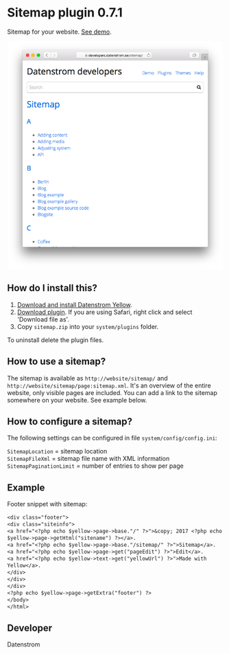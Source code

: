 Sitemap plugin 0.7.1
====================
Sitemap for your website. [See demo](https://developers.datenstrom.se/sitemap/).

<p align="center"><img src="sitemap-screenshot.png?raw=true" alt="Screenshot"></p>

## How do I install this?

1. [Download and install Datenstrom Yellow](https://github.com/datenstrom/yellow/).
2. [Download plugin](https://github.com/datenstrom/yellow-plugins/raw/master/zip/sitemap.zip). If you are using Safari, right click and select 'Download file as'.
3. Copy `sitemap.zip` into your `system/plugins` folder.

To uninstall delete the plugin files.

## How to use a sitemap?

The sitemap is available as `http://website/sitemap/` and `http://website/sitemap/page:sitemap.xml`. It's an overview of the entire website, only visible pages are included. You can add a link to the sitemap somewhere on your website. See example below.

## How to configure a sitemap?

The following settings can be configured in file `system/config/config.ini`:

`SitemapLocation` = sitemap location  
`SitemapFileXml` = sitemap file name with XML information  
`SitemapPaginationLimit` = number of entries to show per page  

## Example

Footer snippet with sitemap:

    <div class="footer">
    <div class="siteinfo">
    <a href="<?php echo $yellow->page->base."/" ?>">&copy; 2017 <?php echo $yellow->page->getHtml("sitename") ?></a>.
    <a href="<?php echo $yellow->page->base."/sitemap/" ?>">Sitemap</a>. 
    <a href="<?php echo $yellow->page->get("pageEdit") ?>">Edit</a>.
    <a href="<?php echo $yellow->text->get("yellowUrl") ?>">Made with Yellow</a>.
    </div>
    </div>
    </div>
    <?php echo $yellow->page->getExtra("footer") ?>
    </body>
    </html>

## Developer

Datenstrom
